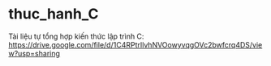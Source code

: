 # thuc_hanh_C
Tài liệu tự tổng hợp kiến thức lập trình C: https://drive.google.com/file/d/1C4RPtrIlvhNVOowyvqgOVc2bwfcrq4DS/view?usp=sharing
